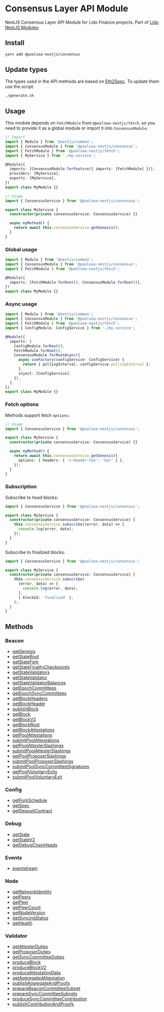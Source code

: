 # Consensus Layer API Module

NestJS Consensus Layer API Module for Lido Finance projects.
Part of [Lido NestJS Modules](https://github.com/lidofinance/lido-nestjs-modules/#readme)

## Install

```bash
yarn add @poolsea-nestjs/consensus
```

## Update types

The types used in the API methods are based on [Eth2Spec](https://ethereum.github.io/beacon-APIs/). To update them use the script:

```bash
./generate.sh
```

## Usage

This module depends on `FetchModule` from `@poolsea-nestjs/fetch`, so you need to provide it as a global module or import it into `ConsensusModule`.

```ts
// Import
import { Module } from '@nestjs/common';
import { ConsensusModule } from '@poolsea-nestjs/consensus';
import { FetchModule } from '@poolsea-nestjs/fetch';
import { MyService } from './my.service';

@Module({
  imports: [ConsensusModule.forFeature({ imports: [FetchModule] })],
  providers: [MyService],
  exports: [MyService],
})
export class MyModule {}

// Usage
import { ConsensusService } from '@poolsea-nestjs/consensus';

export class MyService {
  constructor(private consensusService: ConsensusService) {}

  async myMethod() {
    return await this.consensusService.getGenesis();
  }
}
```

### Global usage

```ts
import { Module } from '@nestjs/common';
import { ConsensusModule } from '@poolsea-nestjs/consensus';
import { FetchModule } from '@poolsea-nestjs/fetch';

@Module({
  imports: [FetchModule.forRoot(), ConsensusModule.forRoot()],
})
export class MyModule {}
```

### Async usage

```ts
import { Module } from '@nestjs/common';
import { ConsensusModule } from '@poolsea-nestjs/consensus';
import { FetchModule } from '@poolsea-nestjs/fetch';
import { ConfigModule, ConfigService } from './my.service';

@Module({
  imports: [
    ConfigModule.forRoot(),
    FetchModule.forRoot(),
    ConsensusModule.forRootAsync({
      async useFactory(configService: ConfigService) {
        return { pollingInterval: configService.pollingInterval };
      },
      inject: [ConfigService],
    }),
  ],
})
export class MyModule {}
```

### Fetch options

Methods support fetch `options`:

```ts
// Usage
import { ConsensusService } from '@poolsea-nestjs/consensus';

export class MyService {
  constructor(private consensusService: ConsensusService) {}

  async myMethod() {
    return await this.consensusService.getGenesis({
      options: { headers: { 'x-header-foo': 'bar' } },
    });
  }
}
```

### Subscription

Subscribe to head blocks:

```ts
import { ConsensusService } from '@poolsea-nestjs/consensus';

export class MyService {
  constructor(private consensusService: ConsensusService) {
    this.consensusService.subscribe((error, data) => {
      console.log(error, data);
    });
  }
}
```

Subscribe to finalized blocks:

```ts
import { ConsensusService } from '@poolsea-nestjs/consensus';

export class MyService {
  constructor(private consensusService: ConsensusService) {
    this.consensusService.subscribe(
      (error, data) => {
        console.log(error, data);
      },
      { blockId: 'finalized' },
    );
  }
}
```

## Methods

### Beacon

- [getGenesis](https://ethereum.github.io/beacon-APIs/#/Beacon/getGenesis)
- [getStateRoot](https://ethereum.github.io/beacon-APIs/#/Beacon/getStateRoot)
- [getStateFork](https://ethereum.github.io/beacon-APIs/#/Beacon/getStateFork)
- [getStateFinalityCheckpoints](https://ethereum.github.io/beacon-APIs/#/Beacon/getStateFinalityCheckpoints)
- [getStateValidators](https://ethereum.github.io/beacon-APIs/#/Beacon/getStateValidators)
- [getStateValidator](https://ethereum.github.io/beacon-APIs/#/Beacon/getStateValidator)
- [getStateValidatorBalances](https://ethereum.github.io/beacon-APIs/#/Beacon/getStateValidatorBalances)
- [getEpochCommittees](https://ethereum.github.io/beacon-APIs/#/Beacon/getEpochCommittees)
- [getEpochSyncCommittees](https://ethereum.github.io/beacon-APIs/#/Beacon/getEpochSyncCommittees)
- [getBlockHeaders](https://ethereum.github.io/beacon-APIs/#/Beacon/getBlockHeaders)
- [getBlockHeader](https://ethereum.github.io/beacon-APIs/#/Beacon/getBlockHeader)
- [publishBlock](https://ethereum.github.io/beacon-APIs/#/Beacon/publishBlock)
- [getBlock](https://ethereum.github.io/beacon-APIs/#/Beacon/getBlock)
- [getBlockV2](https://ethereum.github.io/beacon-APIs/#/Beacon/getBlockV2)
- [getBlockRoot](https://ethereum.github.io/beacon-APIs/#/Beacon/getBlockRoot)
- [getBlockAttestations](https://ethereum.github.io/beacon-APIs/#/Beacon/getBlockAttestations)
- [getPoolAttestations](https://ethereum.github.io/beacon-APIs/#/Beacon/getPoolAttestations)
- [submitPoolAttestations](https://ethereum.github.io/beacon-APIs/#/Beacon/submitPoolAttestations)
- [getPoolAttesterSlashings](https://ethereum.github.io/beacon-APIs/#/Beacon/getPoolAttesterSlashings)
- [submitPoolAttesterSlashings](https://ethereum.github.io/beacon-APIs/#/Beacon/submitPoolAttesterSlashings)
- [getPoolProposerSlashings](https://ethereum.github.io/beacon-APIs/#/Beacon/getPoolProposerSlashings)
- [submitPoolProposerSlashings](https://ethereum.github.io/beacon-APIs/#/Beacon/submitPoolProposerSlashings)
- [submitPoolSyncCommitteeSignatures](https://ethereum.github.io/beacon-APIs/#/Beacon/submitPoolSyncCommitteeSignatures)
- [getPoolVoluntaryExits](https://ethereum.github.io/beacon-APIs/#/Beacon/getPoolVoluntaryExits)
- [submitPoolVoluntaryExit](https://ethereum.github.io/beacon-APIs/#/Beacon/submitPoolVoluntaryExit)

### Config

- [getForkSchedule](https://ethereum.github.io/beacon-APIs/#/Config/getForkSchedule)
- [getSpec](https://ethereum.github.io/beacon-APIs/#/Config/getSpec)
- [getDepositContract](https://ethereum.github.io/beacon-APIs/#/Config/getDepositContract)

### Debug

- [getState](https://ethereum.github.io/beacon-APIs/#/Debug/getState)
- [getStateV2](https://ethereum.github.io/beacon-APIs/#/Debug/getStateV2)
- [getDebugChainHeads](https://ethereum.github.io/beacon-APIs/#/Debug/getDebugChainHeads)

### Events

- [eventstream](https://ethereum.github.io/beacon-APIs/#/Events/eventstream)

### Node

- [getNetworkIdentity](https://ethereum.github.io/beacon-APIs/#/Node/getNetworkIdentity)
- [getPeers](https://ethereum.github.io/beacon-APIs/#/Node/getPeers)
- [getPeer](https://ethereum.github.io/beacon-APIs/#/Node/getPeer)
- [getPeerCount](https://ethereum.github.io/beacon-APIs/#/Node/getPeerCount)
- [getNodeVersion](https://ethereum.github.io/beacon-APIs/#/Node/getNodeVersion)
- [getSyncingStatus](https://ethereum.github.io/beacon-APIs/#/Node/getSyncingStatus)
- [getHealth](https://ethereum.github.io/beacon-APIs/#/Node/getHealth)

### Validator

- [getAttesterDuties](https://ethereum.github.io/beacon-APIs/#/Validator/getAttesterDuties)
- [getProposerDuties](https://ethereum.github.io/beacon-APIs/#/Validator/getProposerDuties)
- [getSyncCommitteeDuties](https://ethereum.github.io/beacon-APIs/#/Validator/getSyncCommitteeDuties)
- [produceBlock](https://ethereum.github.io/beacon-APIs/#/Validator/produceBlock)
- [produceBlockV2](https://ethereum.github.io/beacon-APIs/#/Validator/produceBlockV2)
- [produceAttestationData](https://ethereum.github.io/beacon-APIs/#/Validator/produceAttestationData)
- [getAggregatedAttestation](https://ethereum.github.io/beacon-APIs/#/Validator/getAggregatedAttestation)
- [publishAggregateAndProofs](https://ethereum.github.io/beacon-APIs/#/Validator/publishAggregateAndProofs)
- [prepareBeaconCommitteeSubnet](https://ethereum.github.io/beacon-APIs/#/Validator/prepareBeaconCommitteeSubnet)
- [prepareSyncCommitteeSubnets](https://ethereum.github.io/beacon-APIs/#/Validator/prepareSyncCommitteeSubnets)
- [produceSyncCommitteeContribution](https://ethereum.github.io/beacon-APIs/#/Validator/produceSyncCommitteeContribution)
- [publishContributionAndProofs](https://ethereum.github.io/beacon-APIs/#/Validator/publishContributionAndProofs)
